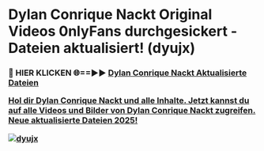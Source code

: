 # Dylan Conrique Nackt Original Videos 0nlyFans durchgesickert - Dateien aktualisiert! (dyujx)

<h3>🔴 HIER KLICKEN 🌐==►► <a href="https://tinyurl.com/h6vf6nb8" rel="nofollow">Dylan Conrique Nackt Aktualisierte Dateien

Hol dir Dylan Conrique Nackt und alle Inhalte. Jetzt kannst du auf alle Videos und Bilder von Dylan Conrique Nackt zugreifen. Neue aktualisierte Dateien 2025!

[![dyujx](https://i.imgur.com/sD4kR3V.gif)](https://tinyurl.com/h6vf6nb8)
